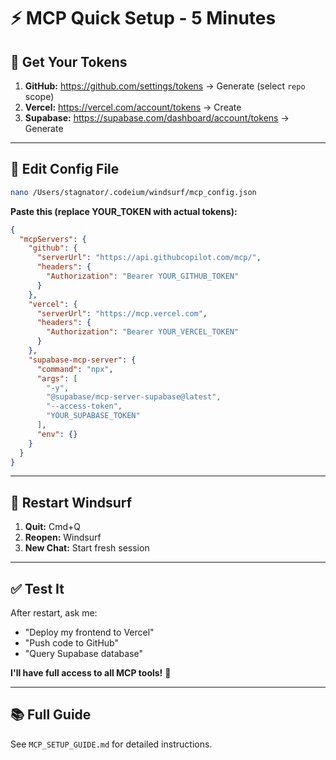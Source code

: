 # ⚡ MCP Quick Setup - 5 Minutes

## 🎯 Get Your Tokens

1. **GitHub:** https://github.com/settings/tokens → Generate (select `repo` scope)
2. **Vercel:** https://vercel.com/account/tokens → Create
3. **Supabase:** https://supabase.com/dashboard/account/tokens → Generate

---

## 📝 Edit Config File

```bash
nano /Users/stagnator/.codeium/windsurf/mcp_config.json
```

**Paste this (replace YOUR_TOKEN with actual tokens):**

```json
{
  "mcpServers": {
    "github": {
      "serverUrl": "https://api.githubcopilot.com/mcp/",
      "headers": {
        "Authorization": "Bearer YOUR_GITHUB_TOKEN"
      }
    },
    "vercel": {
      "serverUrl": "https://mcp.vercel.com",
      "headers": {
        "Authorization": "Bearer YOUR_VERCEL_TOKEN"
      }
    },
    "supabase-mcp-server": {
      "command": "npx",
      "args": [
        "-y",
        "@supabase/mcp-server-supabase@latest",
        "--access-token",
        "YOUR_SUPABASE_TOKEN"
      ],
      "env": {}
    }
  }
}
```

---

## 🔄 Restart Windsurf

1. **Quit:** Cmd+Q
2. **Reopen:** Windsurf
3. **New Chat:** Start fresh session

---

## ✅ Test It

After restart, ask me:
- "Deploy my frontend to Vercel"
- "Push code to GitHub"
- "Query Supabase database"

**I'll have full access to all MCP tools!** 🚀

---

## 📚 Full Guide

See `MCP_SETUP_GUIDE.md` for detailed instructions.
